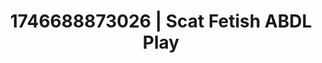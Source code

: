 ---
categories:
- Intimate storytelling
- Immersive passion
- Wet lips
- Shibari art
- AI-generated
- Intimate rituals
- ASMR
- Cosplay
image: /assets/images/1746688873026.jpg
layout: post
seo:
  description: Featured content with premium Scat Fetish, ABDL Play. HD images available.
  keywords: Scat Fetish, ABDL Play
  og_image: /assets/images/1746688873026.jpg
  schema_type: VisualArtwork
tags:
- ABDL Play
- '#1746688873026'
- Scat Fetish
title: 1746688873026 | Scat Fetish ABDL Play
---
